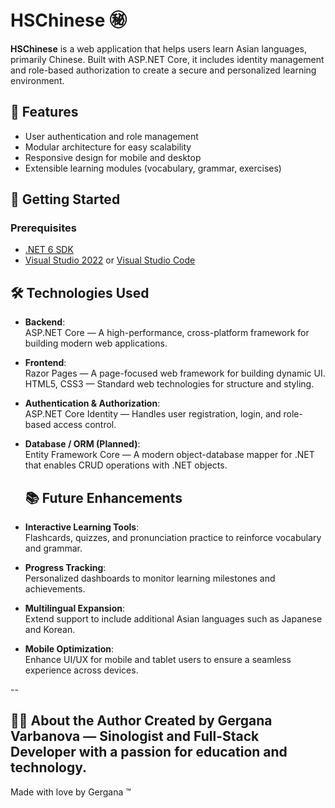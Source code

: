 # HSChinese ㊙️

**HSChinese** is a web application that helps users learn Asian languages, primarily Chinese. Built with ASP.NET Core, it includes identity management and role-based authorization to create a secure and personalized learning environment.

## 🌟 Features

- User authentication and role management
- Modular architecture for easy scalability
- Responsive design for mobile and desktop
- Extensible learning modules (vocabulary, grammar, exercises)

## 🚀 Getting Started

### Prerequisites

- [.NET 6 SDK](https://dotnet.microsoft.com/en-us/download/dotnet/6.0)
- [Visual Studio 2022](https://visualstudio.microsoft.com/vs/) or [Visual Studio Code](https://code.visualstudio.com/)

## 🛠️ Technologies Used

- **Backend**:  
  ASP.NET Core — A high-performance, cross-platform framework for building modern web applications.

- **Frontend**:  
  Razor Pages — A page-focused web framework for building dynamic UI.  
  HTML5, CSS3 — Standard web technologies for structure and styling.

- **Authentication & Authorization**:  
  ASP.NET Core Identity — Handles user registration, login, and role-based access control.

- **Database / ORM (Planned)**:  
  Entity Framework Core — A modern object-database mapper for .NET that enables CRUD operations with .NET objects.


  ## 📚 Future Enhancements

- **Interactive Learning Tools**:  
  Flashcards, quizzes, and pronunciation practice to reinforce vocabulary and grammar.

- **Progress Tracking**:  
  Personalized dashboards to monitor learning milestones and achievements.

- **Multilingual Expansion**:  
  Extend support to include additional Asian languages such as Japanese and Korean.

- **Mobile Optimization**:  
  Enhance UI/UX for mobile and tablet users to ensure a seamless experience across devices.

--

👩‍💻 About the Author
Created by Gergana Varbanova — Sinologist and Full-Stack Developer with a passion for education and technology.
--
Made with love by Gergana ™
